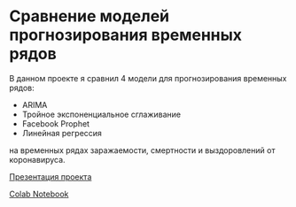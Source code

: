 # Сравнение моделей прогнозирования временных рядов

В данном проекте я сравнил 4 модели для прогнозирования временных рядов:

- ARIMA
- Тройное экспоненциальное сглаживание
- Facebook Prophet
- Линейная регрессия

на временных рядах заражаемости, смертности и выздоровлений от коронавируса.

[Презентация проекта](https://docs.google.com/presentation/d/1Ae4l-7Rk-yyYfva2srYpRQW1ZygrMesLDrZYq9ghA-U/edit?usp=sharing)

[Colab Notebook](https://github.com/i59korotkov/time-series-forecast)
